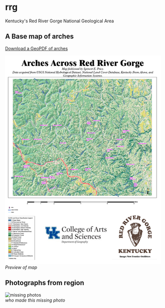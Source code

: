 # rrg

Kentucky's Red River Gorge National Geological Area

## A Base map of arches

[Download a GeoPDF of arches](basemap/RRGArches.pdf)

![Preview of map](basemap/RRGArches.jpg)    
*Preview of map*

## Photographs from region

![missing photos](missing/link/toimage.jpg)      
*who made this missing photo*
